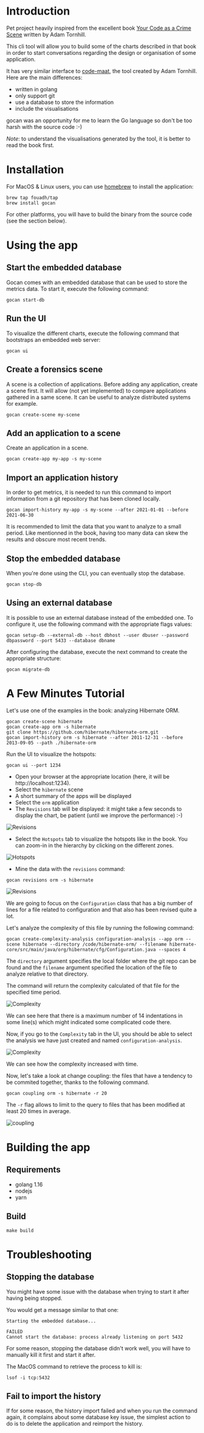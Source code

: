 # Introduction

Pet project heavily inspired from the excellent book [Your Code as a Crime Scene](https://pragprog.com/titles/atcrime/your-code-as-a-crime-scene/) written by Adam Tornhill.

This cli tool will allow you to build some of the charts described in that book in order to start conversations regarding the design or organisation of some application.

It has very similar interface to [code-maat](https://github.com/adamtornhill/code-maat), the tool created by Adam Tornhill. Here are the main differences:

- written in golang
- only support git
- use a database to store the information
- include the visualisations

gocan was an opportunity for me to learn the Go language so don't be too harsh with the source code :-)

_Note_: to understand the visualisations generated by the tool, it is better to read the book first.

# Installation

For MacOS & Linux users, you can use [homebrew](https://brew.sh) to install the application:

```
brew tap fouadh/tap
brew install gocan
```

For other platforms, you will have to build the binary from the source code (see the section below).

# Using the app

## Start the embedded database

Gocan comes with an embedded database that can be used to store the metrics data. To start it, execute the following
command:

```
gocan start-db
```

## Run the UI

To visualize the different charts, execute the following command that bootstraps an embedded web server:

```
gocan ui
```

## Create a forensics scene

A scene is a collection of applications. Before adding any application, create a scene first. It will allow (not yet
implemented) to compare applications gathered in a same scene. It can be useful to analyze distributed systems for example.

```
gocan create-scene my-scene
```

## Add an application to a scene

Create an application in a scene.

```
gocan create-app my-app -s my-scene
```

## Import an application history

In order to get metrics, it is needed to run this command to import information from a git repository that has been
cloned locally.

```
gocan import-history my-app -s my-scene --after 2021-01-01 --before 2021-06-30
```

It is recommended to limit the data that you want to analyze to a small period. Like mentionned in the book, having
too many data can skew the results and obscure most recent trends.

## Stop the embedded database

When you're done using the CLI, you can eventually stop the database.

```
gocan stop-db
```

## Using an external database

It is possible to use an external database instead of the embedded one. To configure it, use the following command
with the appropriate flags values:

```
gocan setup-db --external-db --host dbhost --user dbuser --password dbpassword --port 5433 --database dbname
```

After configuring the database, execute the next command to create the appropriate structure:

```
gocan migrate-db
```

# A Few Minutes Tutorial

Let's use one of the examples in the book: analyzing Hibernate ORM.

```
gocan create-scene hibernate
gocan create-app orm -s hibernate
git clone https://github.com/hibernate/hibernate-orm.git
gocan import-history orm -s hibernate --after 2011-12-31 --before 2013-09-05 --path ./hibernate-orm
```

Run the UI to visualize the hotspots:

```
gocan ui --port 1234
```

* Open your browser at the appropriate location (here, it will be http://localhost:1234).
* Select the `hibernate` scene
* A short summary of the apps will be displayed
* Select the `orm` application
* The `Revisions` tab will be displayed: it might take a few seconds to display the chart, be patient (until we improve the performance) :-)

![Revisions](doc/images/revisions.png)

* Select the `Hotspots` tab to visualize the hotspots like in the book. You can zoom-in in the hierarchy by clicking on
the different zones.

![Hotspots](doc/images/hotspots.png)

* Mine the data with the `revisions` command:

```
gocan revisions orm -s hibernate
```

![Revisions](doc/images/mining-revisions.png)

We are going to focus on the `Configuration` class that has a big number of lines for a file related to configuration and that also has been revised quite a lot.

Let's analyze the complexity of this file by running the following command:

```
gocan create-complexity-analysis configuration-analysis --app orm --scene hibernate --directory /code/hibernate-orm/ --filename hibernate-core/src/main/java/org/hibernate/cfg/Configuration.java --spaces 4 
```

The `directory` argument specifies the local folder where the git repo can be found and the `filename` argument specified the location of the file to analyze relative to that directory.

The command will return the complexity calculated of that file for the specified time period.

![Complexity](doc/images/complexity2.png)

We can see here that there is a maximum number of 14 indentations in some line(s) which might indicated some complicated code there.

Now, if you go to the `Complexity` tab in the UI, you should be able to select the analysis we have just created and named `configuration-analysis`.

![Complexity](doc/images/complexity.png)

We can see how the complexity increased with time.

Now, let's take a look at change coupling: the files that have a tendency to be commited together, thanks to the following command.

```
gocan coupling orm -s hibernate -r 20
```

The `-r` flag allows to limit to the query to files that has been modified at least 20 times in average.

![coupling](doc/images/coupling.png)

# Building the app

## Requirements

* golang 1.16
* nodejs
* yarn

## Build

```
make build
```
# Troubleshooting

## Stopping the database

You might have some issue with the database when trying to start it after having being stopped.

You would get a message similar to that one:

```
Starting the embedded database...

FAILED
Cannot start the database: process already listening on port 5432
```

For some reason, stopping the database didn't work well, you will have to manually kill it
first and start it after.

The MacOS command to retrieve the process to kill is:

```
lsof -i tcp:5432
```


## Fail to import the history

If for some reason, the history import failed and when you run the command again, it complains
about some database key issue, the simplest action to do is to delete the application and
reimport the history.